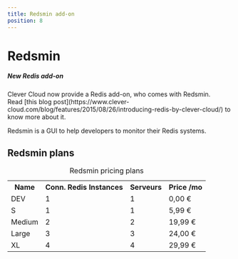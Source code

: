 ```yaml
---
title: Redsmin add-on
position: 8
---
```


# Redsmin

<div class="alert alert-hot-problems">
  <h5>New Redis add-on</h5>
  <div>Clever Cloud now provide a Redis add-on, who comes with Redsmin.<br />
  Read [this blog post](https://www.clever-cloud.com/blog/features/2015/08/26/introducing-redis-by-clever-cloud/) to
  know more about it.</div>
</div>

Redsmin is a GUI to help developers to monitor their Redis systems.

## Redsmin plans

<table class="table table-bordered table-striped dataTable"><caption>Redsmin pricing plans</caption>
<tr>
<th>Name</th>
<th>Conn. Redis Instances</th>
<th>Serveurs</th>
<th>Price /mo</th>
</tr>
<tr>
<td class="cc-col__price "><span class="label cc-label__price label-info">DEV</span></td>
<td>1</td>
<td>1</td>
<td>0,00 €</td>
</tr>
<tr>
<td class="cc-col__price "><span class="label cc-label__price label-info">S</span></td>
<td>1</td>
<td>1</td>
<td>5,99 €</td>
</tr>
<tr>
<td class="cc-col__price "><span class="label cc-label__price label-info">Medium</span></td>
<td>2</td>
<td>2</td>
<td>19,99 €</td>
</tr>
<tr>
<td class="cc-col__price "><span class="label cc-label__price label-info">Large</span></td>
<td>3</td>
<td>3</td>
<td>24,00 €</td>
</tr>
<tr>
<td class="cc-col__price "><span class="label cc-label__price label-info">XL</span></td>
<td>4</td>
<td>4</td>
<td>29,99 €</td>
</tr>
</table>
